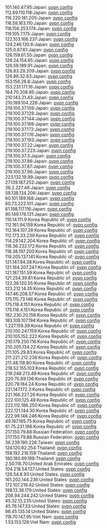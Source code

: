 101.140.47.95:Japan: [ovpn config](vpn/101_140_47_95.ovpn)  
112.69.110.118:Japan: [ovpn config](vpn/112_69_110_118.ovpn)  
116.220.181.205:Japan: [ovpn config](vpn/116_220_181_205.ovpn)  
116.58.163.110:Japan: [ovpn config](vpn/116_58_163_110.ovpn)  
118.156.253.174:Japan: [ovpn config](vpn/118_156_253_174.ovpn)  
119.105.7.175:Japan: [ovpn config](vpn/119_105_7_175.ovpn)  
122.103.166.237:Japan: [ovpn config](vpn/122_103_166_237.ovpn)  
124.246.130.6:Japan: [ovpn config](vpn/124_246_130_6.ovpn)  
125.0.87.61:Japan: [ovpn config](vpn/125_0_87_61.ovpn)  
126.159.61.55:Japan: [ovpn config](vpn/126_159_61_55.ovpn)  
126.24.154.65:Japan: [ovpn config](vpn/126_24_154_65.ovpn)  
126.59.199.91:Japan: [ovpn config](vpn/126_59_199_91.ovpn)  
126.83.29.209:Japan: [ovpn config](vpn/126_83_29_209.ovpn)  
126.88.32.83:Japan: [ovpn config](vpn/126_88_32_83.ovpn)  
153.156.26.8:Japan: [ovpn config](vpn/153_156_26_8.ovpn)  
153.231.171.16:Japan: [ovpn config](vpn/153_231_171_16.ovpn)  
164.70.208.85:Japan: [ovpn config](vpn/164_70_208_85.ovpn)  
210.143.21.43:Japan: [ovpn config](vpn/210_143_21_43.ovpn)  
210.189.104.228:Japan: [ovpn config](vpn/210_189_104_228.ovpn)  
219.100.37.109:Japan: [ovpn config](vpn/219_100_37_109.ovpn)  
219.100.37.129:Japan: [ovpn config](vpn/219_100_37_129.ovpn)  
219.100.37.144:Japan: [ovpn config](vpn/219_100_37_144.ovpn)  
219.100.37.169:Japan: [ovpn config](vpn/219_100_37_169.ovpn)  
219.100.37.172:Japan: [ovpn config](vpn/219_100_37_172.ovpn)  
219.100.37.176:Japan: [ovpn config](vpn/219_100_37_176.ovpn)  
219.100.37.193:Japan: [ovpn config](vpn/219_100_37_193.ovpn)  
219.100.37.22:Japan: [ovpn config](vpn/219_100_37_22.ovpn)  
219.100.37.223:Japan: [ovpn config](vpn/219_100_37_223.ovpn)  
219.100.37.3:Japan: [ovpn config](vpn/219_100_37_3.ovpn)  
219.100.37.86:Japan: [ovpn config](vpn/219_100_37_86.ovpn)  
219.100.37.87:Japan: [ovpn config](vpn/219_100_37_87.ovpn)  
219.100.37.96:Japan: [ovpn config](vpn/219_100_37_96.ovpn)  
223.132.19.99:Japan: [ovpn config](vpn/223_132_19_99.ovpn)  
27.139.187.252:Japan: [ovpn config](vpn/27_139_187_252.ovpn)  
36.2.227.48:Japan: [ovpn config](vpn/36_2_227_48.ovpn)  
59.138.134.206:Japan: [ovpn config](vpn/59_138_134_206.ovpn)  
60.101.189.168:Japan: [ovpn config](vpn/60_101_189_168.ovpn)  
60.73.222.101:Japan: [ovpn config](vpn/60_73_222_101.ovpn)  
61.198.117.116:Japan: [ovpn config](vpn/61_198_117_116.ovpn)  
90.149.176.131:Japan: [ovpn config](vpn/90_149_176_131.ovpn)  
110.14.111.9:Korea Republic of: [ovpn config](vpn/110_14_111_9.ovpn)  
112.161.94.159:Korea Republic of: [ovpn config](vpn/112_161_94_159.ovpn)  
112.164.107.28:Korea Republic of: [ovpn config](vpn/112_164_107_28.ovpn)  
112.173.33.239:Korea Republic of: [ovpn config](vpn/112_173_33_239.ovpn)  
114.29.142.204:Korea Republic of: [ovpn config](vpn/114_29_142_204.ovpn)  
118.36.232.172:Korea Republic of: [ovpn config](vpn/118_36_232_172.ovpn)  
118.38.197.200:Korea Republic of: [ovpn config](vpn/118_38_197_200.ovpn)  
119.205.137.141:Korea Republic of: [ovpn config](vpn/119_205_137_141.ovpn)  
121.147.84.38:Korea Republic of: [ovpn config](vpn/121_147_84_38.ovpn)  
121.164.207.247:Korea Republic of: [ovpn config](vpn/121_164_207_247.ovpn)  
121.187.151.59:Korea Republic of: [ovpn config](vpn/121_187_151_59.ovpn)  
121.254.39.81:Korea Republic of: [ovpn config](vpn/121_254_39_81.ovpn)  
122.38.120.55:Korea Republic of: [ovpn config](vpn/122_38_120_55.ovpn)  
123.212.14.35:Korea Republic of: [ovpn config](vpn/123_212_14_35.ovpn)  
147.46.208.57:Korea Republic of: [ovpn config](vpn/147_46_208_57.ovpn)  
175.115.73.146:Korea Republic of: [ovpn config](vpn/175_115_73_146.ovpn)  
175.118.4.151:Korea Republic of: [ovpn config](vpn/175_118_4_151.ovpn)  
175.118.4.151:Korea Republic of: [ovpn config](vpn/175_118_4_151.ovpn)  
182.230.20.156:Korea Republic of: [ovpn config](vpn/182_230_20_156.ovpn)  
183.108.107.194:Korea Republic of: [ovpn config](vpn/183_108_107_194.ovpn)  
1.227.159.39:Korea Republic of: [ovpn config](vpn/1_227_159_39.ovpn)  
210.100.247.159:Korea Republic of: [ovpn config](vpn/210_100_247_159.ovpn)  
210.105.152.222:Korea Republic of: [ovpn config](vpn/210_105_152_222.ovpn)  
210.179.250.116:Korea Republic of: [ovpn config](vpn/210_179_250_116.ovpn)  
210.205.134.22:Korea Republic of: [ovpn config](vpn/210_205_134_22.ovpn)  
211.105.29.83:Korea Republic of: [ovpn config](vpn/211_105_29_83.ovpn)  
211.221.212.238:Korea Republic of: [ovpn config](vpn/211_221_212_238.ovpn)  
211.48.118.80:Korea Republic of: [ovpn config](vpn/211_48_118_80.ovpn)  
218.52.155.103:Korea Republic of: [ovpn config](vpn/218_52_155_103.ovpn)  
219.248.213.48:Korea Republic of: [ovpn config](vpn/219_248_213_48.ovpn)  
220.70.89.136:Korea Republic of: [ovpn config](vpn/220_70_89_136.ovpn)  
220.79.184.24:Korea Republic of: [ovpn config](vpn/220_79_184_24.ovpn)  
221.147.172.3:Korea Republic of: [ovpn config](vpn/221_147_172_3.ovpn)  
221.166.227.26:Korea Republic of: [ovpn config](vpn/221_166_227_26.ovpn)  
222.100.125.48:Korea Republic of: [ovpn config](vpn/222_100_125_48.ovpn)  
222.112.186.250:Korea Republic of: [ovpn config](vpn/222_112_186_250.ovpn)  
222.121.144.30:Korea Republic of: [ovpn config](vpn/222_121_144_30.ovpn)  
222.98.146.246:Korea Republic of: [ovpn config](vpn/222_98_146_246.ovpn)  
49.167.195.75:Korea Republic of: [ovpn config](vpn/49_167_195_75.ovpn)  
61.75.231.198:Korea Republic of: [ovpn config](vpn/61_75_231_198.ovpn)  
217.150.79.88:Russian Federation: [ovpn config](vpn/217_150_79_88.ovpn)  
217.150.79.88:Russian Federation: [ovpn config](vpn/217_150_79_88.ovpn)  
36.239.190.226:Taiwan: [ovpn config](vpn/36_239_190_226.ovpn)  
124.120.82.254:Thailand: [ovpn config](vpn/124_120_82_254.ovpn)  
159.192.216.159:Thailand: [ovpn config](vpn/159_192_216_159.ovpn)  
180.180.89.188:Thailand: [ovpn config](vpn/180_180_89_188.ovpn)  
2.50.118.70:United Arab Emirates: [ovpn config](vpn/2_50_118_70.ovpn)  
104.218.54.137:United States: [ovpn config](vpn/104_218_54_137.ovpn)  
128.54.8.93:United States: [ovpn config](vpn/128_54_8_93.ovpn)  
161.202.144.236:United States: [ovpn config](vpn/161_202_144_236.ovpn)  
172.107.219.42:United States: [ovpn config](vpn/172_107_219_42.ovpn)  
198.13.36.179:United States: [ovpn config](vpn/198_13_36_179.ovpn)  
208.94.244.242:United States: [ovpn config](vpn/208_94_244_242.ovpn)  
45.32.13.235:United States: [ovpn config](vpn/45_32_13_235.ovpn)  
45.76.147.33:United States: [ovpn config](vpn/45_76_147_33.ovpn)  
98.45.135.14:United States: [ovpn config](vpn/98_45_135_14.ovpn)  
118.70.147.95:Viet Nam: [ovpn config](vpn/118_70_147_95.ovpn)  
1.53.153.126:Viet Nam: [ovpn config](vpn/1_53_153_126.ovpn)  
